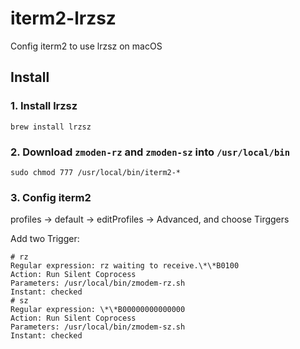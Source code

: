 # iterm2-lrzsz

Config iterm2 to use lrzsz on macOS

## Install

### 1. Install lrzsz

```shell
brew install lrzsz
```

### 2. Download `zmoden-rz` and `zmoden-sz` into `/usr/local/bin`

```shell
sudo chmod 777 /usr/local/bin/iterm2-*
```

### 3. Config iterm2

profiles -> default -> editProfiles -> Advanced, and choose Tirggers

Add two Trigger:

```shell
# rz
Regular expression: rz waiting to receive.\*\*B0100
Action: Run Silent Coprocess
Parameters: /usr/local/bin/zmodem-rz.sh
Instant: checked
# sz
Regular expression: \*\*B00000000000000
Action: Run Silent Coprocess
Parameters: /usr/local/bin/zmodem-sz.sh
Instant: checked
```

